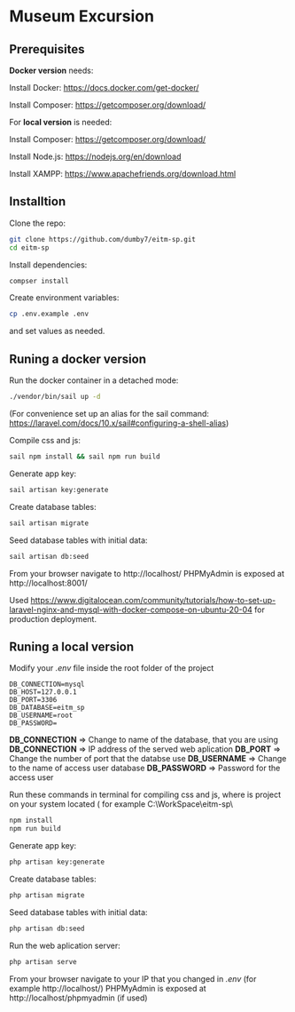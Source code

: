 
# Museum Excursion

## Prerequisites

**Docker version** needs:

Install Docker: https://docs.docker.com/get-docker/

Install Composer: https://getcomposer.org/download/

For **local version** is needed:

Install Composer: https://getcomposer.org/download/

Install Node.js: https://nodejs.org/en/download

Install XAMPP: https://www.apachefriends.org/download.html

## Installtion

Clone the repo:

```bash
git clone https://github.com/dumby7/eitm-sp.git
cd eitm-sp
```

Install dependencies:
```bash
compser install
```

Create environment variables:
```bash
cp .env.example .env
```
and set values as needed.

## Runing a docker version

Run the docker container in a detached mode:
```bash
./vendor/bin/sail up -d
```
(For convenience set up an alias for the sail command: https://laravel.com/docs/10.x/sail#configuring-a-shell-alias)

Compile css and js:
```bash
sail npm install && sail npm run build
```

Generate app key:
```bash
sail artisan key:generate
```

Create database tables:
```bash
sail artisan migrate
```

Seed database tables with initial data:

```bash
sail artisan db:seed
```

From your browser navigate to http://localhost/
PHPMyAdmin is exposed at http://localhost:8001/


Used https://www.digitalocean.com/community/tutorials/how-to-set-up-laravel-nginx-and-mysql-with-docker-compose-on-ubuntu-20-04 for production deployment. 

## Runing a local version

Modify your *.env* file inside the root folder of the project 
```code
DB_CONNECTION=mysql  
DB_HOST=127.0.0.1  
DB_PORT=3306  
DB_DATABASE=eitm_sp  
DB_USERNAME=root  
DB_PASSWORD=
```

**DB_CONNECTION** => Change to name of the database, that you are using
**DB_CONNECTION** => IP address of the served web aplication
**DB_PORT** => Change the number of port that the databse use
**DB_USERNAME** => Change to the name of access user database
**DB_PASSWORD** => Password for the access user

Run these commands in terminal for compiling css and js, where is project on your system located ( for example C:\WorkSpace\eitm-sp\

```bash
npm install
npm run build
```

Generate app key:
```bash
php artisan key:generate
```

Create database tables:
```bash
php artisan migrate
```

Seed database tables with initial data:

```bash
php artisan db:seed
```

Run the web aplication server:

```bash
php artisan serve
```

From your browser navigate to your IP that you changed in *.env* (for example http://localhost/)
PHPMyAdmin is exposed at http://localhost/phpmyadmin (if used)